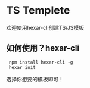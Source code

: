 # TS Templete
欢迎使用hexar-cli创建TS/JS模板
## 如何使用？hexar-cli

```shell
 npm install hexar-cli -g
 hexar init
```
选择你想要的模板即可！
